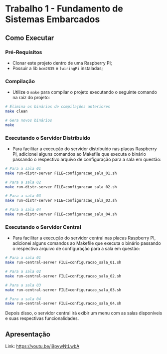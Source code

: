 # Trabalho 1 - Fundamento de Sistemas Embarcados

## Como Executar

### Pré-Requisitos

- Clonar este projeto dentro de uma Raspberry PI;
- Possuir a lib `bcm2835` e `lwiringPi` instaladas;

### Compilação

- Utilize o `make` para compilar o projeto executando o seguinte comando na raiz do projeto:

```bash
# Elimina os binários de compilações anteriores
make clean

# Gera novos binários
make
```

### Executando o Servidor Distribuído

- Para facilitar a execução do servidor distribuído nas placas Raspberry PI, adicionei alguns comandos ao Makefile que executa o binário passando o respectivo arquivo de configuração para a sala em questão:

```bash
# Para a sala 01 
make run-distr-server FILE=configuracao_sala_01.sh

# Para a sala 02
make run-distr-server FILE=configuracao_sala_02.sh

# Para a sala 03 
make run-distr-server FILE=configuracao_sala_03.sh

# Para a sala 04
make run-distr-server FILE=configuracao_sala_04.sh
```

### Executando o Servidor Central

- Para facilitar a execução do servidor central nas placas Raspberry PI, adicionei alguns comandos ao Makefile que executa o binário passando o respectivo arquivo de configuração para a sala em questão:

```bash
# Para a sala 01 
make run-central-server FILE=configuracao_sala_01.sh

# Para a sala 02
make run-central-server FILE=configuracao_sala_02.sh

# Para a sala 03 
make run-central-server FILE=configuracao_sala_03.sh

# Para a sala 04
make run-central-server FILE=configuracao_sala_04.sh
```

Depois disso, o servidor central irá exibir um menu com as salas disponíveis e suas respectivas funcionalidades.

## Apresentação

Link: <https://youtu.be/j9pywNtLwbA>
